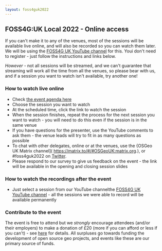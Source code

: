 ```yaml
---
layout: foss4guk2022
---
```


## FOSS4G:UK Local 2022 - Online access

If you can't make it to any of the venues, most of the sessions will be available live online, and will also be recorded so you can watch them later. We will be using the [FOSS4G UK YouTube channel](https://www.youtube.com/c/FOSS4GUK/streams) for this. Youi don't need to register - just follow the instructions and links below.

*However* - not all sessions will be streamed, and we can't guarantee that streaming will work all the time from all the venues, so please bear with us, and if a session you want to watch isn't available, try another one!

### How to watch live online

* Check [the event agenda here](https://docs.google.com/spreadsheets/d/1ChtOtqO0PfZ2ckiZqqJxyV3VhP3Xm-WnkJ6NwZ2UVTM/)
* Choose the session you want to watch
* At the scheduled time, click the link to watch the session
* When the session finishes, repeat the process for the next session you want to watch - you will need to do this even if the session is in the same venue
* If you have questions for the presenter, use the YouTube comments to ask them - the venue leads will try to fit in as many questions as possible
* To chat with other delegates, online or at the venues, use the {OSGeo UK Matrix channel]( https://matrix.to/#/#OSGeoUK:matrix.org.), or #foss4guk2022 on [Twitter](https://twitter.com/foss4guk).
* Please respond to our survey to give us feedback on the event - the link will be available in the opening and closing session slides

### How to watch the recordings after the event

* Just select a session from our YouTube channelthe [FOSS4G UK YouTube channel](https://www.youtube.com/c/FOSS4GUK/streams) - all the sessions we were able to record will be available permanently

### Contribute to the event

The event is free to attend but we *strongly* encourage attendees (and/or their employers) to make a donation of £20 (more if you can afford or less if you can't) - see [here](https://uk.osgeo.org/foss4guk2022local/index.html#registration) for details. All surpluses go towards funding the development of open source geo projects, and events like these are our primary source of funds.
